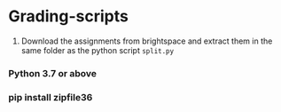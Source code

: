 # Grading-scripts

1. Download the assignments from brightspace and extract them in the same folder as the python script ```split.py```

### Python 3.7 or above 
### pip install zipfile36

